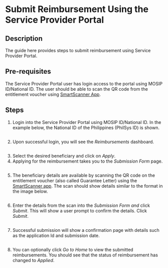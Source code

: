 # Submit Reimbursement Using the Service Provider Portal

## Description

The guide here provides steps to submit reimbursement using Service Provider Portal.

## Pre-requisites

The Service Provider Portal user has login access to the portal using MOSIP ID/National ID. The user should be able to scan the QR code from the entitlement voucher using [SmartScanner App](../../entitlement/install-smartscanner-app.md).

## Steps

1. Login into the Service Provider Portal using MOSIP ID/National ID. In the example below, the National ID of the Philippines (PhilSys ID) is shown.

<figure><img src="../../../../.gitbook/assets/service-provider-portal-login.png" alt=""><figcaption></figcaption></figure>

2. Upon successful login, you will see the _Reimbursements_ dashboard.

<figure><img src="../../../../.gitbook/assets/reimbursements.png" alt=""><figcaption></figcaption></figure>

3. Select the desired beneficiary and click on _Apply_.
4. Applying for the reimbursement takes you to the _Submission Form_ page.

<figure><img src="../../../../.gitbook/assets/reimbursemnt-form.png" alt=""><figcaption></figcaption></figure>

5. The beneficiary details are available by scanning the QR code on the entitlement voucher (also called Guarantee Letter) using the [SmartScanner app](../../entitlement/install-smartscanner-app.md). The scan should show details similar to the format in the image below.

<figure><img src="../../../../.gitbook/assets/entitlement-voucher-qr-scan (1).png" alt=""><figcaption></figcaption></figure>

6. Enter the details from the scan into the _Submission Form and_ click _Submit_. This will show a user prompt to confirm the details. Click _Submit_.

<figure><img src="../../../../.gitbook/assets/submit-reimbursement.png" alt=""><figcaption></figcaption></figure>

7. Successful submission will show a confirmation page with details such as the application Id and submission date.

<figure><img src="../../../../.gitbook/assets/reimbursement-confirmation (1).png" alt=""><figcaption></figcaption></figure>

8. You can optionally click _Go to Home_ to view the submitted reimbursements. You should see that the status of reimbursement has changed to _Applied_.

<figure><img src="../../../../.gitbook/assets/reimbursemnt-status.png" alt=""><figcaption></figcaption></figure>
